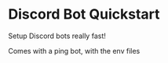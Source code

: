 # Discord Bot Quickstart

Setup Discord bots really fast!

Comes with a ping bot, with the env files
